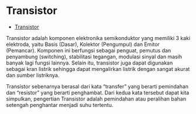 # Transistor

- [Transistor](#transistor)

Transistor adalah komponen elektronika semikonduktor yang memiliki 3 kaki elektroda, yaitu Basis (Dasar), Kolektor (Pengumpul) dan Emitor (Pemancar). Komponen ini berfungsi sebagai penguat, pemutus dan penyambung (switching), stabilitasi tegangan, modulasi sinyal dan masih banyak lagi fungsi lainnya. Selain itu, transistor juga dapat digunakan sebagai kran listrik sehingga dapat mengalirkan listrik dengan sangat akurat dan sumber listriknya.

Transistor sebenarnya berasal dari kata “transfer” yang berarti pemindahan dan “resistor” yang berarti penghambat. Dari kedua kata tersebut dapat kita simpulkan, pengertian Transistor adalah pemindahan atau peralihan bahan setengah penghantar menjadi suhu tertentu.